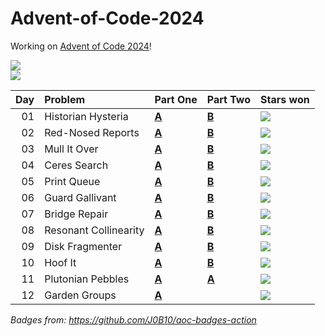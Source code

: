 # Advent-of-Code-2024

Working on [Advent of Code 2024](https://adventofcode.com/2024/)!

![](https://img.shields.io/badge/days%20completed-12-red)  
![](https://img.shields.io/badge/stars%20⭐-23-yellow)

| Day | Problem               | Part One              | Part Two             | Stars won                                            |
|----:|:----------------------|:----------------------|:---------------------|:------------------------------------------------------|
|  01 | Historian Hysteria    | [**A**](01/day1.sh)   | [**B**](01/day1.sh)  | ![](https://img.shields.io/badge/stars%20⭐-2-yellow) |
|  02 | Red-Nosed Reports     | [**A**](02/day2.sh)   | [**B**](02/day2.py)  | ![](https://img.shields.io/badge/stars%20⭐-2-yellow) |
|  03 | Mull It Over          | [**A**](03/day3.sh)   | [**B**](03/day3.sh)  | ![](https://img.shields.io/badge/stars%20⭐-2-yellow) |
|  04 | Ceres Search          | [**A**](04/day4.sh)   | [**B**](04/day4.py)  | ![](https://img.shields.io/badge/stars%20⭐-2-yellow) |
|  05 | Print Queue           | [**A**](05/day5.sh)   | [**B**](05/day5.py)  | ![](https://img.shields.io/badge/stars%20⭐-2-yellow) |
|  06 | Guard Gallivant       | [**A**](06/day6.sh)   | [**B**](06/day6b.sh) | ![](https://img.shields.io/badge/stars%20⭐-2-yellow) |
|  07 | Bridge Repair         | [**A**](07/day7.sh)   | [**B**](07/day7b.py) | ![](https://img.shields.io/badge/stars%20⭐-2-yellow) |
|  08 | Resonant Collinearity | [**A**](08/day8.sh)   | [**B**](08/day8b.sh) | ![](https://img.shields.io/badge/stars%20⭐-2-yellow) |
|  09 | Disk Fragmenter       | [**A**](09/day9.py)   | [**B**](09/day9b.py) | ![](https://img.shields.io/badge/stars%20⭐-2-yellow) |
|  10 | Hoof It               | [**A**](10/day10.py)  | [**B**](10/day10b.py)| ![](https://img.shields.io/badge/stars%20⭐-2-yellow) |
|  11 | Plutonian Pebbles     | [**A**](11/day11.py)  | [**A**](11/day11b.py)| ![](https://img.shields.io/badge/stars%20⭐-2-yellow) |
|  12 | Garden Groups         | [**A**](12/day12.sh)  |                      | ![](https://img.shields.io/badge/stars%20⭐-1-yellow) |

*Badges from: https://github.com/J0B10/aoc-badges-action*
